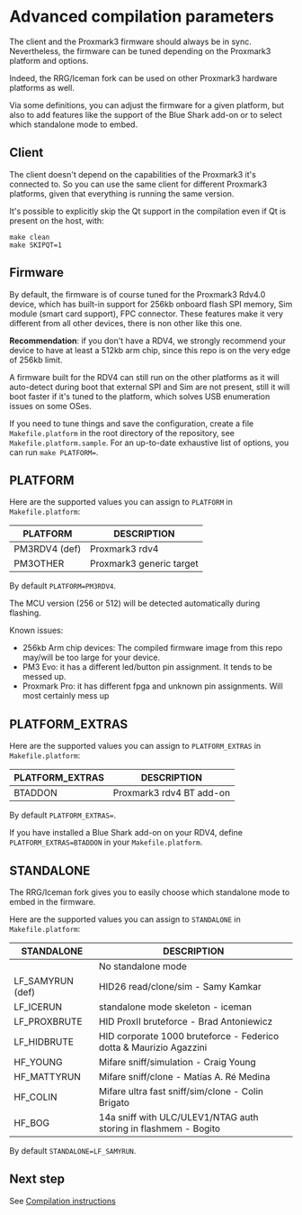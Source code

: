 # Advanced compilation parameters

The client and the Proxmark3 firmware should always be in sync.
Nevertheless, the firmware can be tuned depending on the Proxmark3 platform and options.

Indeed, the RRG/Iceman fork can be used on other Proxmark3 hardware platforms as well.

Via some definitions, you can adjust the firmware for a given platform, but also to add features like the support of the Blue Shark add-on or to select which standalone mode to embed.

## Client

The client doesn't depend on the capabilities of the Proxmark3 it's connected to.
So you can use the same client for different Proxmark3 platforms, given that everything is running the same version.

It's possible to explicitly skip the Qt support in the compilation even if Qt is present on the host, with:

```
make clean
make SKIPQT=1
```

## Firmware

By default, the firmware is of course tuned for the Proxmark3 Rdv4.0 device, which has built-in support for 256kb onboard flash SPI memory, Sim module (smart card support), FPC connector.
These features make it very different from all other devices, there is non other like this one.

**Recommendation**: if you don't have a RDV4, we strongly recommend your device to have at least a 512kb arm chip, since this repo is on the very edge of 256kb limit.

A firmware built for the RDV4 can still run on the other platforms as it will auto-detect during boot that external SPI and Sim are not present, still it will boot faster if it's tuned to the platform, which solves USB enumeration issues on some OSes.

If you need to tune things and save the configuration, create a file `Makefile.platform` in the root directory of the repository, see `Makefile.platform.sample`.
For an up-to-date exhaustive list of options, you can run `make PLATFORM=`.

## PLATFORM

Here are the supported values you can assign to `PLATFORM` in `Makefile.platform`:

| PLATFORM        | DESCRIPTION              |
|-----------------|--------------------------|
| PM3RDV4 (def)   | Proxmark3 rdv4           |
| PM3OTHER        | Proxmark3 generic target |

By default `PLATFORM=PM3RDV4`.

The MCU version (256 or 512) will be detected automatically during flashing.

Known issues:

* 256kb Arm chip devices: The compiled firmware image from this repo may/will be too large for your device. 
* PM3 Evo: it has a different led/button pin assignment.  It tends to be messed up.
* Proxmark Pro:  it has different fpga and unknown pin assignments.  Will most certainly mess up

## PLATFORM_EXTRAS

Here are the supported values you can assign to `PLATFORM_EXTRAS` in `Makefile.platform`:

| PLATFORM_EXTRAS | DESCRIPTION                            |
|-----------------|----------------------------------------|
| BTADDON         | Proxmark3 rdv4 BT add-on               |

By default `PLATFORM_EXTRAS=`.

If you have installed a Blue Shark add-on on your RDV4, define `PLATFORM_EXTRAS=BTADDON` in your `Makefile.platform`.


## STANDALONE

The RRG/Iceman fork gives you to easily choose which standalone mode to embed in the firmware.

Here are the supported values you can assign to `STANDALONE` in `Makefile.platform`:

| STANDALONE      | DESCRIPTION                            |
|-----------------|----------------------------------------|
|                 | No standalone mode
| LF_SAMYRUN (def)| HID26 read/clone/sim - Samy Kamkar
| LF_ICERUN       | standalone mode skeleton - iceman
| LF_PROXBRUTE    | HID ProxII bruteforce - Brad Antoniewicz
| LF_HIDBRUTE     | HID corporate 1000 bruteforce - Federico dotta & Maurizio Agazzini
| HF_YOUNG        | Mifare sniff/simulation - Craig Young
| HF_MATTYRUN     | Mifare sniff/clone - Matías A. Ré Medina
| HF_COLIN        | Mifare ultra fast sniff/sim/clone - Colin Brigato
| HF_BOG          | 14a sniff with ULC/ULEV1/NTAG auth storing in flashmem - Bogito

By default `STANDALONE=LF_SAMYRUN`.

## Next step

See [Compilation instructions](/doc/md/Use_of_Proxmark/0_Compilation-Instructions.md)
